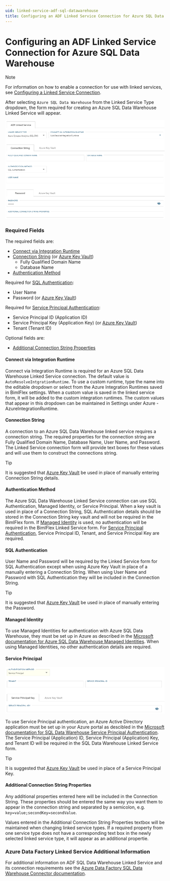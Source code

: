 ```yaml
---
uid: linked-service-adf-sql-datawarehouse
title: Configuring an ADF Linked Service Connection for Azure SQL Data Warehouse
---
```

# Configuring an ADF Linked Service Connection for Azure SQL Data Warehouse

> [!NOTE]
> For information on how to enable a connection for use with linked services, see [Configuring a Linked Service Connection](create-linked-service-connection.md).

[//]: # (TODO List of stages, connection types, and system types that can use Azure SQL Data Warehouse)

After selecting `Azure SQL Data Warehouse` from the Linked Service Type dropdown, the form required for creating an Azure SQL Data Warehouse Linked Service will appear.

![Azure SQL Data Warehouse Linked Service Form -center -50%](images/bimlflex-ss-app-connections-adf-sql-data-warehouse-form.png "Azure SQL Data Warehouse Linked Service Form")

### Required Fields

The required fields are:

+ [Connect via Integration Runtime](#connect-via-integration-runtime)
+ [Connection String](#connection-string) (or [Azure Key Vault](create-linked-service-connection.md))
  + Fully Qualified Domain Name
  + Database Name
+ [Authentication Method](#authentication-method)

Required for [SQL Authentication](#sql-authentication):

+ User Name
+ Password (or [Azure Key Vault](create-linked-service-connection.md))

Required for [Service Principal Authentication](#service-principal):

+ Service Principal ID (Application ID)
+ Service Principal Key (Application Key) (or [Azure Key Vault](create-linked-service-connection.md))
+ Tenant (Tenant ID)

Optional fields are:

+ [Additional Connection String Properties](#additional-connection-string-properties)

#### Connect via Integration Runtime

Connect via Integration Runtime is required for an Azure SQL Data Warehouse Linked Service connection. The default value is `AutoResolveIntgrationRuntime`. To use a custom runtime, type the name into the editable dropdown or select from the Azure Integration Runtimes saved in BimlFlex settings. When a custom value is saved in the linked service form, it will be added to the custom integration runtimes. The custom values that appear in this dropdown can be maintained in Settings under Azure - AzureIntegrationRuntime.

#### Connection String

A connection to an Azure SQL Data Warehouse linked service requires a connection string. The required properties for the connection string are Fully Qualified Domain Name, Database Name, User Name, and Password. The Linked Service connection form will provide text boxes for these values and will use them to construct the connections string.

> [!TIP]
> It is suggested that [Azure Key Vault](linked-service-azure-key-vault.md) be used in place of manually entering Connection String details.

#### Authentication Method

The Azure SQL Data Warehouse Linked Service connection can use SQL Authentication, Managed Identity, or Service Principal. When a key vault is used in place of a Connection String, SQL Authentication details should be stored in the Connection String key vault and will not be required in the BimlFlex form.
If [Managed Identity](#managed-identity) is used, no authentication will be required in the BimlFlex Linked Service form.
For [Service Principal Authentication](#service-principal), Service Principal ID, Tenant, and Service Principal Key are required.

#### SQL Authentication

User Name and Password will be required by the Linked Service form for SQL Authentication except when using Azure Key Vault in place of a manually entering a Connection String. When using User Name and Password with SQL Authentication they will be included in the Connection String.

> [!TIP]
> It is suggested that [Azure Key Vault](linked-service-azure-key-vault.md) be used in place of manually entering the Password.

#### Managed Identity

To use Managed Identities for authentication with Azure SQL Data Warehouse, they must be set up in Azure as described in the [Microsoft documentation for Azure SQL Data Warehouse Managed Identities](https://docs.microsoft.com/en-us/azure/data-factory/connector-azure-sql-data-warehouse#managed-identity). When using Managed Identities, no other authentication details are required.

#### Service Principal

![Service Principal -center -50%](images/bimlflex-ss-app-connections-adf-sql-database-service-principal.png "Service Principal")

To use Service Principal authentication, an Azure Active Directory application must be set up in your Azure portal as descibled in the [Microsoft documentation for SQL Data Warehouse Service Principal Authentication](https://docs.microsoft.com/en-us/azure/data-factory/connector-azure-sql-data-warehouse#service-principal-authentication). The Service Principal (Application) ID, Service Principal (Application) Key, and Tenant ID will be required in the SQL Data Warehouse Linked Service form.

> [!TIP]
> It is suggested that [Azure Key Vault](linked-service-azure-key-vault.md) be used in place of a Service Principal Key.

#### Additional Connection String Properties

Any additional properties entered here will be included in the Connection String. These properties should be entered the same way you want them to appear in the connection string and separated by a semicolon, e.g. `key=value;secondKey=secondValue`.

Values entered in the Additional Connection String Properties textbox will be maintained when changing linked service types. If a required property from one service type does not have a corresponding text box in the newly selected linked service type, it will appear as an additional propertie.

### Azure Data Factory Linked Service Additional Information

For additional information on ADF SQL Data Warehouse Linked Service and its connection requirements see the [Azure Data Factory SQL Data Warehouse Connector documentation](https://docs.microsoft.com/en-us/azure/data-factory/connector-azure-sql-data-warehouse).
